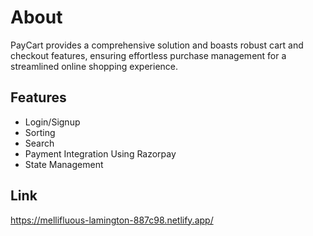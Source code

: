 # About
PayCart provides a comprehensive solution and boasts robust cart and checkout features, ensuring effortless purchase management for a streamlined online shopping experience.

## Features
- Login/Signup
- Sorting
- Search
- Payment Integration Using Razorpay
- State Management

## Link
https://mellifluous-lamington-887c98.netlify.app/
